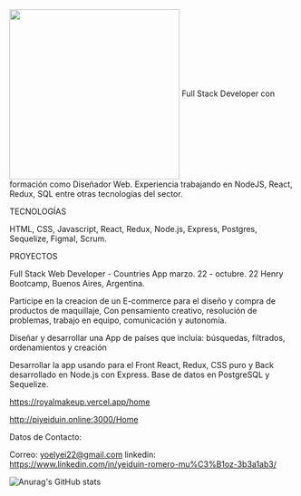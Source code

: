   <img align="center" src="https://raw.githubusercontent.com/abhisheknaiidu/abhisheknaiidu/master/code.gif" width="300" />
Full Stack Developer con formación como Diseñador Web. Experiencia trabajando en NodeJS, React,
Redux, SQL entre otras tecnologías del sector. 


TECNOLOGÍAS

HTML, CSS, Javascript, React, Redux, Node.js, Express, Postgres, Sequelize, FigmaI, Scrum.

PROYECTOS

Full Stack Web Developer - Countries App					marzo. 22 - octubre. 22
Henry Bootcamp, Buenos Aires, Argentina. 

Participe en la creacion de un E-commerce para el diseño y
compra de productos de maquillaje, Con pensamiento creativo, resolución de problemas, trabajo en equipo, comunicación y autonomía.

Diseñar y desarrollar una App de países que incluía: búsquedas, filtrados, ordenamientos y creación

Desarrollar la app usando para el Front React, Redux, CSS puro y Back desarrollado en Node.js con Express. Base de datos en PostgreSQL y Sequelize.


https://royalmakeup.vercel.app/home

http://piyeiduin.online:3000/Home

Datos de Contacto:

Correo: yoelyei22@gmail.com
linkedin: https://www.linkedin.com/in/yeiduin-romero-mu%C3%B1oz-3b3a1ab3/

![Anurag's GitHub stats](https://github-readme-stats.vercel.app/api?username=Yeiduin&hide=contribs,prs)






